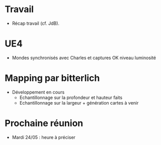 # Travail
- Récap travail (cf. JdB).

# UE4
- Mondes synchronisés avec Charles et captures OK niveau luminosité

# Mapping par bitterlich
- Développement en cours
	- Echantillonnage sur la profondeur et hauteur faits
	- Echantillonnage sur la largeur + génération cartes à venir


# Prochaine réunion
- Mardi 24/05 : heure à préciser
